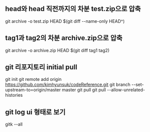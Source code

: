 ## head와 head 직전까지의 차분 test.zip으로 압축
git archive -o test.zip HEAD $(git diff --name-only HEAD^)
## tag1과 tag2의 차분 archive.zip으로 압축
git archive -o archive.zip HEAD $(git diff tag1 tag2)
## git 리포지토리 initial pull
git init
git remote add origin https://github.com/kimhyunsuk/codeReference.git
git branch --set-upstream-to=origin/master master
git pull
git pull --allow-unrelated-histories
## git log ui 형태로 보기
gitk --all
